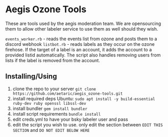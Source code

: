 # Aegis Ozone Tools

These are tools used by the aegis moderation team. We are opensourcing them to allow other labeler service to use them as well should they wish.

`events_worker.rb` - reads the events list from ozone and posts them to a discord webhook
`listbot.rb` - reads labels as they occur on the ozone firehose. If the target of a label is an account, it adds the account to a provided listid automatically. The script also handles removing users from lists if the label is removed from the account.

## Installing/Using
1. clone the repo to your server
`git clone https://github.com/aetaric/aegis_ozone-tools.git`
2. install required deps
Ubuntu:
`sudo apt install -y build-essential ruby-dev ruby openssl libssl-dev`
3. install bundler
`gem install bundler`
4. install script requirements
`bundle install`
5. edit creds.yml to have your bsky labeler user and pass
6. edit the script you wish to use. only edit the section between `EDIT THIS SECTION` and `DO NOT EDIT BELOW HERE`